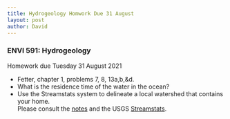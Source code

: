 ```yaml
---
title: Hydrogeology Homwork Due 31 August
layout: post
author: David
---
```

### ENVI 591: Hydrogeology  
Homework due Tuesday 31 August 2021  
- Fetter, chapter 1, problems 7, 8, 13a,b,&d.  
- What is the residence time of the water in the ocean?  
- Use the Streamstats system to delineate a local watershed that contains your home.  
Please consult the [notes](https://docs.google.com/document/d/1Jumze-WRh4buNz9cWJKi1vckcBNn0ThL_W76oVFIhUo/edit?usp=sharing) and the USGS [Streamstats](https://streamstats.usgs.gov/ss/).  